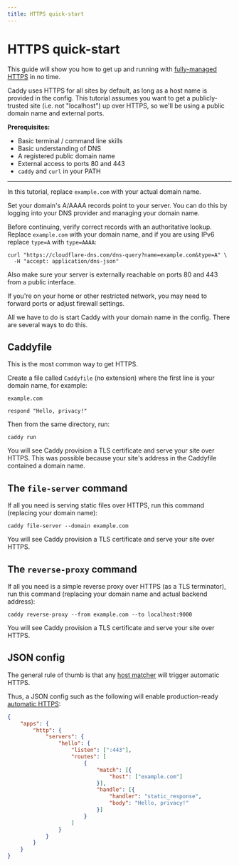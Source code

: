 ```yaml
---
title: HTTPS quick-start
---
```


# HTTPS quick-start

This guide will show you how to get up and running with [fully-managed HTTPS](/docs/automatic-https) in no time.

<aside class="tip">
	Caddy uses HTTPS for all sites by default, as long as a host name is provided in the config. This tutorial assumes you want to get a publicly-trusted site (i.e. not "localhost") up over HTTPS, so we'll be using a public domain name and external ports.
</aside>

**Prerequisites:**
- Basic terminal / command line skills
- Basic understanding of DNS
- A registered public domain name
- External access to ports 80 and 443
- `caddy` and `curl` in your PATH

---

In this tutorial, replace `example.com` with your actual domain name.

Set your domain's A/AAAA records point to your server. You can do this by logging into your DNS provider and managing your domain name.

Before continuing, verify correct records with an authoritative lookup. Replace `example.com` with your domain name, and if you are using IPv6 replace `type=A` with `type=AAAA`:

<pre><code class="cmd bash">curl "https://cloudflare-dns.com/dns-query?name=example.com&type=A" \
  -H "accept: application/dns-json"</code></pre>

Also make sure your server is externally reachable on ports 80 and 443 from a public interface.

<aside class="tip">If you're on your home or other restricted network, you may need to forward ports or adjust firewall settings.</aside>

All we have to do is start Caddy with your domain name in the config. There are several ways to do this.

## Caddyfile

This is the most common way to get HTTPS.

Create a file called `Caddyfile` (no extension) where the first line is your domain name, for example:

```
example.com

respond "Hello, privacy!"
```

Then from the same directory, run:

<pre><code class="cmd bash">caddy run</code></pre>

You will see Caddy provision a TLS certificate and serve your site over HTTPS. This was possible because your site's address in the Caddyfile contained a domain name.


## The `file-server` command

If all you need is serving static files over HTTPS, run this command (replacing your domain name):

<pre><code class="cmd bash">caddy file-server --domain example.com</code></pre>

You will see Caddy provision a TLS certificate and serve your site over HTTPS.


## The `reverse-proxy` command

If all you need is a simple reverse proxy over HTTPS (as a TLS terminator), run this command (replacing your domain name and actual backend address):

<pre><code class="cmd bash">caddy reverse-proxy --from example.com --to localhost:9000</code></pre>

You will see Caddy provision a TLS certificate and serve your site over HTTPS.


## JSON config

The general rule of thumb is that any [host matcher](/docs/json/apps/http/servers/routes/match/host/) will trigger automatic HTTPS.

Thus, a JSON config such as the following will enable production-ready [automatic HTTPS](/docs/automatic-https):

```json
{
	"apps": {
		"http": {
			"servers": {
				"hello": {
					"listen": [":443"],
					"routes": [
						{
							"match": [{
								"host": ["example.com"]
							}],
							"handle": [{
								"handler": "static_response",
								"body": "Hello, privacy!"
							}]
						}
					]
				}
			}
		}
	}
}
```
